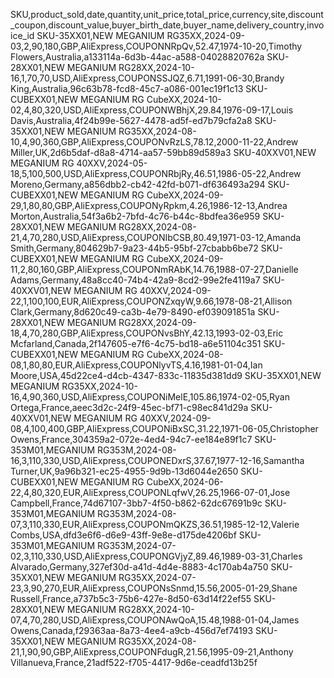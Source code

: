 SKU,product_sold,date,quantity,unit_price,total_price,currency,site,discount_coupon,discount_value,buyer_birth_date,buyer_name,delivery_country,invoice_id
SKU-35XX01,NEW MEGANIUM RG35XX,2024-09-03,2,90,180,GBP,AliExpress,COUPONNRpQv,52.47,1974-10-20,Timothy Flowers,Australia,a133114a-6d3b-44ac-a588-04028820762a
SKU-28XX01,NEW MEGANIUM RG28XX,2024-10-16,1,70,70,USD,AliExpress,COUPONSSJQZ,6.71,1991-06-30,Brandy King,Australia,96c63b78-fcd8-45c7-a086-001ec19f1c13
SKU-CUBEXX01,NEW MEGANIUM RG CubeXX,2024-10-02,4,80,320,USD,AliExpress,COUPONWBhjX,29.84,1976-09-17,Louis Davis,Australia,4f24b99e-5627-4478-ad5f-ed7b79cfa2a8
SKU-35XX01,NEW MEGANIUM RG35XX,2024-08-10,4,90,360,GBP,AliExpress,COUPONvRzLS,78.12,2000-11-22,Andrew Miller,UK,2d6b5daf-d8a8-4714-aa57-59bb89d589a3
SKU-40XXV01,NEW MEGANIUM RG 40XXV,2024-05-18,5,100,500,USD,AliExpress,COUPONRbjRy,46.51,1986-05-22,Andrew Moreno,Germany,a856dbb2-cb42-42fd-b071-df636493a294
SKU-CUBEXX01,NEW MEGANIUM RG CubeXX,2024-09-29,1,80,80,GBP,AliExpress,COUPONyRpkm,4.26,1986-12-13,Andrea Morton,Australia,54f3a6b2-7bfd-4c76-b44c-8bdfea36e959
SKU-28XX01,NEW MEGANIUM RG28XX,2024-08-21,4,70,280,USD,AliExpress,COUPONIbCSB,80.49,1971-03-12,Amanda Smith,Germany,804629b7-9a23-44b5-95bf-27cbabb6be72
SKU-CUBEXX01,NEW MEGANIUM RG CubeXX,2024-09-11,2,80,160,GBP,AliExpress,COUPONmRAbK,14.76,1988-07-27,Danielle Adams,Germany,48a8cc40-74b4-42a9-8cd2-99e2fe4119a7
SKU-40XXV01,NEW MEGANIUM RG 40XXV,2024-09-22,1,100,100,EUR,AliExpress,COUPONZxqyW,9.66,1978-08-21,Allison Clark,Germany,8d620c49-ca3b-4e79-8490-ef039091851a
SKU-28XX01,NEW MEGANIUM RG28XX,2024-09-18,4,70,280,GBP,AliExpress,COUPONvsBhY,42.13,1993-02-03,Eric Mcfarland,Canada,2f147605-e7f6-4c75-bd18-a6e51104c351
SKU-CUBEXX01,NEW MEGANIUM RG CubeXX,2024-08-08,1,80,80,EUR,AliExpress,COUPONlyvTS,4.16,1981-01-04,Ian Moore,USA,45d22ce4-d4cb-4347-833c-11835d381dd9
SKU-35XX01,NEW MEGANIUM RG35XX,2024-10-16,4,90,360,USD,AliExpress,COUPONiMelE,105.86,1974-02-05,Ryan Ortega,France,aeec3d2c-24f9-45ec-bf71-c98ec841d29a
SKU-40XXV01,NEW MEGANIUM RG 40XXV,2024-09-08,4,100,400,GBP,AliExpress,COUPONiBxSC,31.22,1971-06-05,Christopher Owens,France,304359a2-072e-4ed4-94c7-ee184e89f1c7
SKU-353M01,MEGANIUM RG353M,2024-08-16,3,110,330,USD,AliExpress,COUPONEDxrS,37.67,1977-12-16,Samantha Turner,UK,9a96b321-ec25-4955-9d9b-13d6044e2650
SKU-CUBEXX01,NEW MEGANIUM RG CubeXX,2024-06-22,4,80,320,EUR,AliExpress,COUPONLqfwV,26.25,1966-07-01,Jose Campbell,France,74d67107-3bb7-4f50-b862-62dc67691b9c
SKU-353M01,MEGANIUM RG353M,2024-08-07,3,110,330,EUR,AliExpress,COUPONmQKZS,36.51,1985-12-12,Valerie Combs,USA,dfd3e6f6-d6e9-43ff-9e8e-d175de4206bf
SKU-353M01,MEGANIUM RG353M,2024-07-02,3,110,330,USD,AliExpress,COUPONGVjyZ,89.46,1989-03-31,Charles Alvarado,Germany,327ef30d-a41d-4d4e-8883-4c170ab4a750
SKU-35XX01,NEW MEGANIUM RG35XX,2024-07-23,3,90,270,EUR,AliExpress,COUPONsSnmd,15.56,2005-01-29,Shane Russell,France,a737b5c3-75b6-427e-8d50-63d14f22ef55
SKU-28XX01,NEW MEGANIUM RG28XX,2024-10-07,4,70,280,USD,AliExpress,COUPONAwQoA,15.48,1988-01-04,James Owens,Canada,f29363aa-8a73-4ee4-a9cb-456d7ef74193
SKU-35XX01,NEW MEGANIUM RG35XX,2024-08-21,1,90,90,GBP,AliExpress,COUPONFdugR,21.56,1995-09-21,Anthony Villanueva,France,21adf522-f705-4417-9d6e-ceadfd13b25f

